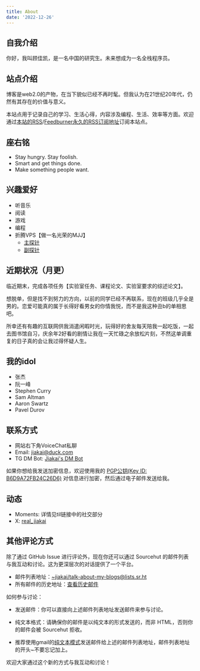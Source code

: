 ```yaml
---
title: About
date: '2022-12-26'
---
```


## 自我介绍

你好，我叫顾佳凯，是一名中国的研究生。未来想成为一名全栈程序员。

## 站点介绍

博客是web2.0的产物，在当下貌似已经不再时髦。但我认为在21世纪20年代，仍然有其存在的价值与意义。

本站点用于记录自己的学习、生活心得，内容涉及编程、生活、效率等方面。欢迎通过[本站的RSS](https://blog.gujiakai.top/index.xml)/[Feedburner永久的RSS订阅地址](https://feeds.feedburner.com/gujiakai/blog)订阅本站点。

## 座右铭

- Stay hungry. Stay foolish.
- Smart and get things done.
- Make something people want.

## 兴趣爱好

- 听音乐
- 阅读
- 游戏
- 编程
- 折腾VPS【做一名光荣的MJJ】
    - [主探针](https://status.gujiakai.top)
    - [副探针](https://tz.gujiakai.top)

## 近期状况（月更）

临近期末，完成各项任务【实验室任务、课程论文、实验室要求的综述论文】。

想脱单，但是找不到努力的方向，以前的同学已经不再联系，现在的班级几乎全是男的。恋爱可能真的属于长得好看男女的你情我悦，而不是我这种丑b的单相思吧。

所幸还有有趣的互联网供我消遣闲暇时光，玩得好的舍友每天陪我一起吃饭，一起去图书馆自习，庆余年2好看的剧情让我在一天忙碌之余放松片刻，不然这单调重复的日子真的会让我过得怀疑人生。

## 我的idol

- 张杰
- 阮一峰
- Stephen Curry
- Sam Altman
- Aaron Swartz
- Pavel Durov

## 联系方式

- 网站右下角VoiceChat私聊
- Email: [jiakai@duck.com](mailto:jiakai@duck.com)
- TG DM Bot: [Jiakai's DM Bot](https://t.me/real_jk_bot)

如果你想给我发送加密信息，欢迎使用我的 [PGP公钥(Key ID: B6D9A72FB24C26D6)](/jiakai_0x824C26D6_public.asc) 对信息进行加密，然后通过电子邮件发送给我。

## 动态

- Moments: 详情见til链接中的社交部分
- X: [real_jiakai](https://x.com/real_jiakai)

## 其他评论方式

除了通过 GitHub Issue 进行评论外，现在你还可以通过 Sourcehut 的邮件列表与我互动和讨论。这为更深层次的对话提供了一个平台。

- 邮件列表地址：[~jiakai/talk-about-my-blogs@lists.sr.ht](mailto:~jiakai/talk-about-my-blogs@lists.sr.ht)
- 所有邮件的历史地址：[查看历史邮件](https://lists.sr.ht/~jiakai/talk-about-my-blogs)

如何参与讨论：

- 发送邮件：你可以直接向上述邮件列表地址发送邮件来参与讨论。

- 纯文本格式：请确保你的邮件是以纯文本的形式发送的，而非 HTML，否则你的邮件会被 Sourcehut 拒收。

- 推荐使用gmail的[纯文本模式](https://useplaintext.email/#gmail-web)发送邮件给上述的邮件列表地址，邮件列表地址的开头~不要忘记加上。

欢迎大家通过这个新的方式与我互动和讨论！
